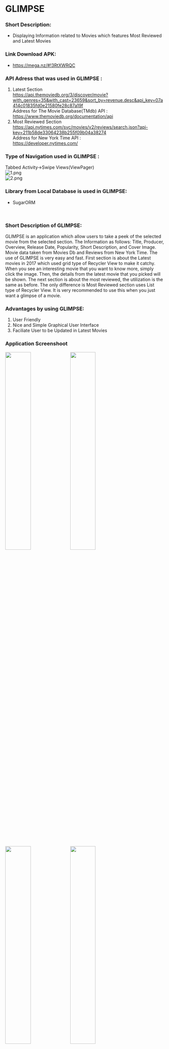 # GLIMPSE

### Short Description:
- Displaying Information related to Movies which features Most Reviewed and Latest Movies <br>

### Link Download APK:
- https://mega.nz/#!3RtXWRQC <br>

### API Adress that was used in GLIMPSE :
1. Latest Section <br>
   https://api.themoviedb.org/3/discover/movie?with_genres=35&with_cast=23659&sort_by=revenue.desc&api_key=07a414c01835fd0e21580fe28c87a19f<br>
   Address for The Movie Database(TMdb) API : <br>
   https://www.themoviedb.org/documentation/api<br>
2. Most Reviewed Section <br>
   https://api.nytimes.com/svc/movies/v2/reviews/search.json?api-key=211b58de33064238b255f09b04a38274<br>
   Address for New York Time API : <br>
   https://developer.nytimes.com/<br>

### Type of Navigation used in GLIMPSE :
Tabbed Activity->Swipe Views(ViewPager)<br>
![1.png](https://s30.postimg.org/4v2a2964h/image.png)<br>
![2.png](https://s29.postimg.org/owy82wu9j/image.png)<br>

### Library from Local Database is used in GLIMPSE:
- SugarORM
<br>

 ### Short Description of GLIMPSE: 
 GLIMPSE is an application which allow users to take a peek of the selected movie from the selected section. The Information as follows: Title, Producer, Overview, Release Date, Popularity, Short Description, and Cover Image. Movie data taken from Movies Db and Reviews from New York Time. The use of GLIMPSE is very easy and fast. First section is about the Latest movies in 2017 which used grid type of Recycler View to make it catchy. When you see an interesting movie that you want to know more, simply click the image. Then, the details from the latest movie that you picked will be shown. The next section is about the most reviewed, the utilization is the same as before. The only difference is Most Reviewed section uses List type of Recycler View. It is very recommended to use this when you just want a glimpse of a movie.
 
 ### Advantages by using GLIMPSE:
 1. User Friendly <br>
 2. Nice and Simple Graphical User Interface<br>
 3. Faciliate User to be Updated in Latest Movies <br>

### Application Screenshoot
<p>
   <img src="https://github.com/faychan/GLIMPSE/blob/master/Screenshot_1.png" width="40%" height="40%">
   <img src="https://github.com/faychan/GLIMPSE/blob/master/Screenshot_2.png" width="40%" height="40%">
   <img src="https://github.com/faychan/GLIMPSE/blob/master/Screenshot_3.png" width="40%" height="40%">
   <img src="https://github.com/faychan/GLIMPSE/blob/master/Screenshot_4.png" width="40%" height="40%">
   <img src="https://github.com/faychan/GLIMPSE/blob/master/Screenshot_5.png" width="40%" height="40%">
   <img src="https://github.com/faychan/GLIMPSE/blob/master/Screenshot_6.png" width="40%" height="40%">
</p>
<br>

### Identity
- Name                 : Farah Noriffat
- Class                : XI Programming I
- Presence List Number : 13
- NIS                  : 4712/1431.070
- School               : Telkom Vocational High School Malang
